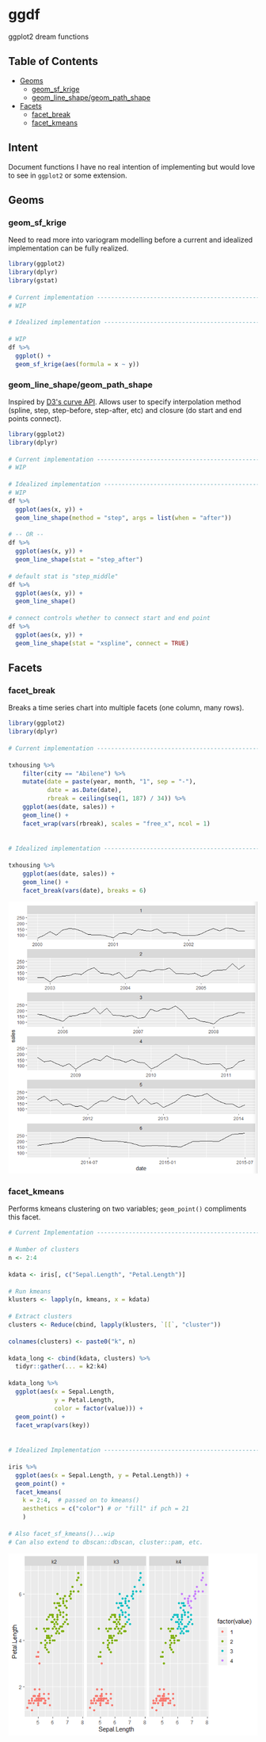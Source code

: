 # ggdf

ggplot2 dream functions

## Table of Contents

* [Geoms](#geoms)
  * [geom_sf_krige](#geom_sf_krige)
  * [geom_line_shape/geom_path_shape](#geom_line_shape-geom_path_shape)
* [Facets](#facets)
  * [facet_break](#facet_break)
  * [facet_kmeans](#facet_kmeans)

## Intent

Document functions I have no real intention of implementing but would love to see in `ggplot2` or some extension.

## Geoms

### geom_sf_krige

Need to read more into variogram modelling before a current and idealized implementation can be fully realized.

```r
library(ggplot2)
library(dplyr)
library(gstat)

# Current implementation ----------------------------------------------
# WIP

# Idealized implementation --------------------------------------------

# WIP
df %>%
  ggplot() +
  geom_sf_krige(aes(formula = x ~ y))
```

### geom_line_shape/geom_path_shape

Inspired by [D3's curve API](https://github.com/d3/d3-shape/blob/v1.3.4/README.md#curves).  Allows user to specify interpolation method (spline, step, step-before, step-after, etc) and closure (do start and end points connect).

```r
library(ggplot2)
library(dplyr)

# Current implementation ----------------------------------------------
# WIP

# Idealized implementation --------------------------------------------
# WIP
df %>%
  ggplot(aes(x, y)) +
  geom_line_shape(method = "step", args = list(when = "after"))
  
# -- OR --
df %>%
  ggplot(aes(x, y)) +
  geom_line_shape(stat = "step_after")

# default stat is "step_middle"
df %>%
  ggplot(aes(x, y)) +
  geom_line_shape()

# connect controls whether to connect start and end point
df %>%
  ggplot(aes(x, y)) +
  geom_line_shape(stat = "xspline", connect = TRUE)
```

## Facets

### facet_break

Breaks a time series chart into multiple facets (one column, many rows).

```r
library(ggplot2)
library(dplyr)

# Current implementation ----------------------------------------------

txhousing %>%
    filter(city == "Abilene") %>%
    mutate(date = paste(year, month, "1", sep = "-"),
           date = as.Date(date),
           rbreak = ceiling(seq(1, 187) / 34)) %>%
    ggplot(aes(date, sales)) +
    geom_line() +
    facet_wrap(vars(rbreak), scales = "free_x", ncol = 1)

    
# Idealized implementation --------------------------------------------

txhousing %>%
    ggplot(aes(date, sales)) +
    geom_line() +
    facet_break(vars(date), breaks = 6)
```

![](figs/facet-break.PNG)

### facet_kmeans

Performs kmeans clustering on two variables; `geom_point()` compliments this facet.

```r
# Current Implementation ----------------------------------------------

# Number of clusters
n <- 2:4 

kdata <- iris[, c("Sepal.Length", "Petal.Length")]

# Run kmeans
klusters <- lapply(n, kmeans, x = kdata)

# Extract clusters
clusters <- Reduce(cbind, lapply(klusters, `[[`, "cluster"))

colnames(clusters) <- paste0("k", n)

kdata_long <- cbind(kdata, clusters) %>%
  tidyr::gather(... = k2:k4)

kdata_long %>%
  ggplot(aes(x = Sepal.Length, 
             y = Petal.Length, 
             color = factor(value))) +
  geom_point() +
  facet_wrap(vars(key))


# Idealized Implementation --------------------------------------------

iris %>%
  ggplot(aes(x = Sepal.Length, y = Petal.Length)) +
  geom_point() +
  facet_kmeans(
    k = 2:4,  # passed on to kmeans()
    aesthetics = c("color") # or "fill" if pch = 21
    )

# Also facet_sf_kmeans()...wip
# Can also extend to dbscan::dbscan, cluster::pam, etc.
```

![](figs/facet-kmeans.png)
